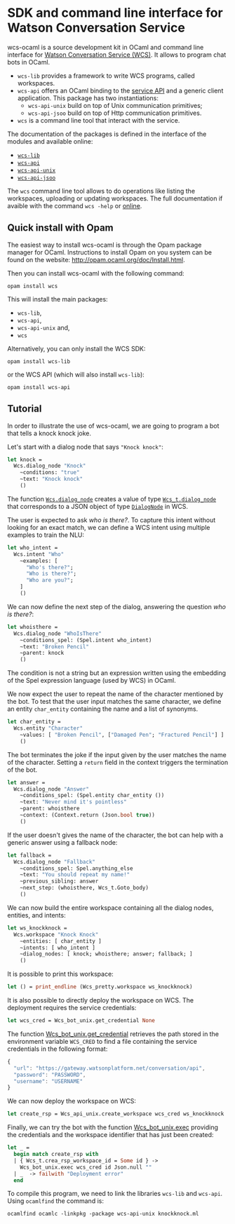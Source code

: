 # SDK and command line interface for Watson Conversation Service

wcs-ocaml is a source development kit in OCaml and command line interface for
[Watson Conversation Service (WCS)](https://www.ibm.com/watson/services/conversation/). It allows to program chat bots in OCaml.

* `wcs-lib` provides a framework to write WCS programs, called
  workspaces.
* `wcs-api` offers an OCaml binding to the
  [service API](https://www.ibm.com/watson/developercloud/conversation/api/v1/)
  and a generic client application. This package has two instantiations:
  - `wcs-api-unix` build on top of Unix communication primitives;
  - `wcs-api-jsoo` build on top of Http communication primitives.
* `wcs` is a command line tool that interact with the service.

The documentation of the packages is defined in the interface of the modules
and  available online:
* [`wcs-lib`](wcs-lib)
* [`wcs-api`](wcs-api)
* [`wcs-api-unix`](wcs-api-unix)
* [`wcs-api-jsoo`](wcs-api-jsoo)

The `wcs` command line tool allows to do operations like listing the workspaces,
uploading or updating workspaces. The full documentation if avaible with the
command `wcs -help` or [online](https://ibm.github.io/wcs-ocaml/wcs.html).

## Quick install with Opam

The easiest way to install wcs-ocaml is through the Opam package manager for OCaml.
Instructions to install Opam on you system can be found on the website:
<http://opam.ocaml.org/doc/Install.html>.

Then you can install wcs-ocaml with the following command:
```
opam install wcs
```

This will install the main packages:
- `wcs-lib`,
- `wcs-api`,
- `wcs-api-unix` and,
- `wcs`

Alternatively, you can only install the WCS SDK:
```
opam install wcs-lib
```

or the WCS API (which will also install `wcs-lib`):
```
opam install wcs-api
```

## Tutorial

In order to illustrate the use of wcs-ocaml, we are going to program a
bot that tells a knock knock joke.

Let's start with a dialog node that says `"Knock knock"`:

```ocaml
let knock =
  Wcs.dialog_node "Knock"
    ~conditions: "true"
    ~text: "Knock knock"
    ()
```

The function
[`Wcs.dialog_node`](https://ibm.github.io/wcs-ocaml/wcs-lib/Wcs/index.html#val-dialog_node)
creates a value of type
[`Wcs_t.dialog_node`](https://ibm.github.io/wcs-ocaml/wcs-lib/Wcs_t/index.html#type-dialog_node)
that corresponds to a JSON object of type
[`DialogNode`](https://www.ibm.com/watson/developercloud/conversation/api/v1/)
in WCS.

The user is expected to ask _who is there?_. To capture this intent
without looking for an exact match, we can define a WCS intent using
multiple examples to train the NLU:

```ocaml
let who_intent =
  Wcs.intent "Who"
    ~examples: [
      "Who's there?";
      "Who is there?";
      "Who are you?";
    ]
    ()
```

We can now define the next step of the dialog, answering the question
_who is there?_:

```ocaml
let whoisthere =
  Wcs.dialog_node "WhoIsThere"
    ~conditions_spel: (Spel.intent who_intent)
    ~text: "Broken Pencil"
    ~parent: knock
    ()
```

The condition is not a string but an expression written using the
embedding of the Spel expression language (used by WCS) in OCaml.

We now expect the user to repeat the name of the character mentioned
by the bot.  To test that the user input matches the same character,
we define an entity `char_entity` containing the name and a list of
synonyms.

```ocaml
let char_entity =
  Wcs.entity "Character"
    ~values: [ "Broken Pencil", ["Damaged Pen"; "Fractured Pencil"] ]
    ()
```

The bot terminates the joke if the input given by the user matches the
name of the character. Setting a `return` field in the context triggers
the termination of the bot.

```ocaml
let answer =
  Wcs.dialog_node "Answer"
    ~conditions_spel: (Spel.entity char_entity ())
    ~text: "Never mind it's pointless"
    ~parent: whoisthere
    ~context: (Context.return (Json.bool true))
    ()
```



If the user doesn't gives the name of the character, the bot can help
with a generic answer using a fallback node:

```ocaml
let fallback =
  Wcs.dialog_node "Fallback"
    ~conditions_spel: Spel.anything_else
    ~text: "You should repeat my name!"
    ~previous_sibling: answer
    ~next_step: (whoisthere, Wcs_t.Goto_body)
    ()
```

We can now build the entire workspace containing all the dialog nodes,
entities, and intents:

```ocaml
let ws_knockknock =
  Wcs.workspace "Knock Knock"
    ~entities: [ char_entity ]
    ~intents: [ who_intent ]
    ~dialog_nodes: [ knock; whoisthere; answer; fallback; ]
    ()
```

It is possible to print this workspace:

```ocaml
let () = print_endline (Wcs_pretty.workspace ws_knockknock)
```

It is also possible to directly deploy the workspace on WCS. The
deployment requires the service credentials:

```ocaml
let wcs_cred = Wcs_bot_unix.get_credential None
```

The function
[Wcs_bot_unix.get_credential](https://ibm.github.io/wcs-ocaml/wcs-api/Wcs_bot_unix/index.html#val-get_credential)
retrieves the path stored in the environment variable `WCS_CRED` to
find a file containing the service credentials in the following
format:

```js
{
  "url": "https://gateway.watsonplatform.net/conversation/api",
  "password": "PASSWORD",
  "username": "USERNAME"
}
```



We can now deploy the workspace on WCS:

```ocaml
let create_rsp = Wcs_api_unix.create_workspace wcs_cred ws_knockknock
```

Finally, we can try the bot with the function
[Wcs_bot_unix.exec](https://ibm.github.io/wcs-ocaml/wcs-api/Wcs_bot_unix/index.html#val-exec)
providing the credentials and the workspace identifier that has just
been created:

```ocaml
let _ =
  begin match create_rsp with
  | { Wcs_t.crea_rsp_workspace_id = Some id } ->
    Wcs_bot_unix.exec wcs_cred id Json.null ""
  | _  -> failwith "Deployment error"
  end
```

To compile this program, we need to link the libraries `wcs-lib` and
`wcs-api`. Using `ocamlfind` the command is:

```
ocamlfind ocamlc -linkpkg -package wcs-api-unix knockknock.ml
```
